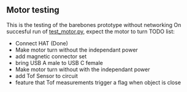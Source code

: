 ## Motor testing
This is the testing of the barebones prototype without networking
On succesful run of [test_motor.py](test_motor.py), expect the motor to turn
TODO list:
- Connect HAT (Done)
- Make motor turn without the independant power 
- add magnetic connector set
- bring USB A male to USB C female 
- Make motor turn without with the independant power 
- add Tof Sensor to circuit
- feature that Tof measurements trigger a flag when object is close
